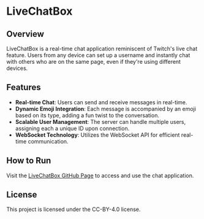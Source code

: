 # LiveChatBox

## Overview
LiveChatBox is a real-time chat application reminiscent of Twitch's live chat feature. Users from any device can set up a username and instantly chat with others who are on the same page, even if they're using different devices.

## Features
- **Real-time Chat**: Users can send and receive messages in real-time.
- **Dynamic Emoji Integration**: Each message is accompanied by an emoji based on its type, adding a fun twist to the conversation.
- **Scalable User Management**: The server can handle multiple users, assigning each a unique ID upon connection.
- **WebSocket Technology**: Utilizes the WebSocket API for efficient real-time communication.

## How to Run
Visit the [LiveChatBox GitHub Page](https://tuduun.github.io/LiveChatBox/) to access and use the chat application.

## License
This project is licensed under the CC-BY-4.0 license.
